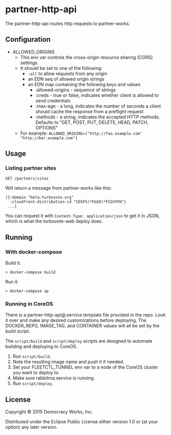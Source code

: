 # partner-http-api

The partner-http-api routes http requests to partner-works.

## Configuration

* ALLOWED_ORIGINS
    * This env var controls the cross-origin resource sharing (CORS) settings.
    * It should be set to one of the following:
        * `:all` to allow requests from any origin
        * an EDN seq of allowed origin strings
        * an EDN map containing the following keys and values
            * :allowed-origins - sequence of strings
            * :creds - true or false, indicates whether client is allowed to send credentials
            * :max-age - a long, indicates the number of seconds a client should cache the response from a preflight request
            * :methods - a string, indicates the accepted HTTP methods.  Defaults to "GET, POST, PUT, DELETE, HEAD, PATCH, OPTIONS"
    * For example: `ALLOWED_ORIGINS=["http://foo.example.com" "http://bar.example.com"]`

## Usage

### Listing partner sites

```
GET /partners/sites
```

Will return a message from partner-works like this:

```
[{:domain "beta.turbovote.org"
  :cloudfront-distribution-id "CDSFS(*F&SD(*FSIUYFH"}
 ...]
```

You can request it with `Content-Type: application/json` to get it in
JSON, which is what the turbovote-web deploy does.

## Running

### With docker-compose

Build it:

```
> docker-compose build
```

Run it:

```
> docker-compose up
```

### Running in CoreOS

There is a partner-http-api@.service.template file provided in the repo. Look
it over and make any desired customizations before deploying. The
DOCKER_REPO, IMAGE_TAG, and CONTAINER values will all be set by the
build script.

The `script/build` and `script/deploy` scripts are designed to
automate building and deploying to CoreOS.

1. Run `script/build`.
1. Note the resulting image name and push it if needed.
1. Set your FLEETCTL_TUNNEL env var to a node of the CoreOS cluster
   you want to deploy to.
1. Make sure rabbitmq service is running.
1. Run `script/deploy`.

## License

Copyright © 2015 Democracy Works, Inc.

Distributed under the Eclipse Public License either version 1.0 or (at
your option) any later version.
